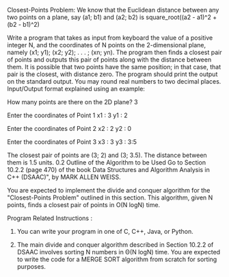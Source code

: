 Closest-Points Problem: We know that the Euclidean distance between any two points on a plane,
say (a1; b1) and (a2; b2) is
square_root((a2 - a1)^2 + (b2 - b1)^2)

Write a program that takes as input from keyboard
the value of a positive integer N, and the coordinates of N points on the 2-dimensional plane, namely
(x1; y1); (x2; y2); . . .  ; (xn; yn). The program then finds a closest pair of points and outputs this pair of
points along with the distance between them. It is possible that two points have the same position;
in that case, that pair is the closest, with distance zero. The program should print the output on the
standard output. You may round real numbers to two decimal places.
Input/Output format explained using an example:

How many points are there on the 2D plane? 3

Enter the coordinates of Point 1
x1 : 3
y1 : 2

Enter the coordinates of Point 2
x2 : 2
y2 : 0

Enter the coordinates of Point 3
x3 : 3
y3 : 3:5

The closest pair of points are (3; 2) and (3; 3.5). The distance between them is 1.5 units.
0.2 Outline of the Algorithm to be Used
Go to Section 10.2.2 (page 470) of the book Data Structures and Algorithm Analysis in C++
(DSAAC)", by MARK ALLEN WEISS.

You are expected to implement the divide and conquer
algorithm for the "Closest-Points Problem" outlined in this section. This algorithm, given N points,
finds a closest pair of points in O(N logN) time.

Program Related Instructions :

1. You can write your program in one of C, C++, Java, or Python.

2. The main divide and conquer algorithm described in Section 10.2.2 of DSAAC involves sorting N
numbers in Θ(N logN) time. You are expected to write the code for a MERGE SORT algorithm
from scratch for sorting purposes.
